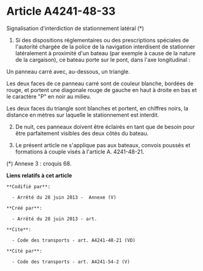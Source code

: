 # Article A4241-48-33

Signalisation d'interdiction de stationnement latéral (*) 

1. Si des dispositions réglementaires ou des prescriptions spéciales de l'autorité chargée de la police de la navigation
interdisent de stationner latéralement à proximité d'un bateau (par exemple à cause de la nature de la cargaison), ce bateau
porte sur le pont, dans l'axe longitudinal : 

Un panneau carré avec, au-dessous, un triangle. 

Les deux faces de ce panneau carré sont de couleur blanche, bordées de rouge, et portent une diagonale rouge de gauche en
haut à droite en bas et le caractère "P" en noir au milieu. 

Les deux faces du triangle sont blanches et portent, en chiffres noirs, la distance en mètres sur laquelle le stationnement
est interdit. 

2. De nuit, ces panneaux doivent être éclairés en tant que de besoin pour être parfaitement visibles des deux côtés du
bateau. 

3. Le présent article ne s'applique pas aux bateaux, convois poussés et formations à couple visés à l'article A. 4241-48-21. 

(*) Annexe 3 : croquis 68.

**Liens relatifs à cet article**

	**Codifié par**:

	  - Arrêté du 28 juin 2013 -  Annexe (V)

	**Créé par**:

	  - Arrêté du 28 juin 2013 - art.

	**Cite**:

	  - Code des transports - art. A4241-48-21 (VD)

	**Cité par**:

	  - Code des transports - art. A4241-54-2 (V)
